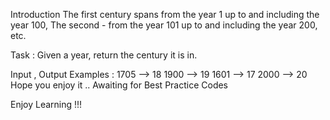Introduction
The first century spans from the year 1 up to and including the year 100, The second - from the year 101 up to and including the year 200, etc.

Task :
Given a year, return the century it is in.

Input , Output Examples :
1705 --> 18
1900 --> 19
1601 --> 17
2000 --> 20
Hope you enjoy it .. Awaiting for Best Practice Codes

Enjoy Learning !!!
